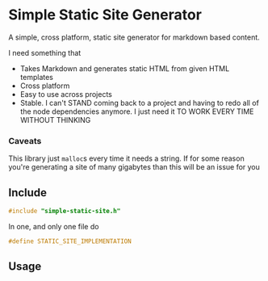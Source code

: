# Simple Static Site Generator

A simple, cross platform, static site generator for markdown based content.

I need something that

* Takes Markdown and generates static HTML from given HTML templates
* Cross platform
* Easy to use across projects
* Stable. I can't STAND coming back to a project and having to redo all of the node dependencies anymore. I just need it TO WORK EVERY TIME WITHOUT THINKING

### Caveats

This library just `malloc`s every time it needs a string. If for some reason you're generating a site of many gigabytes than this will be an issue for you

## Include

```c
#include "simple-static-site.h"
```

In one, and only one file do

```c
#define STATIC_SITE_IMPLEMENTATION
```

## Usage




